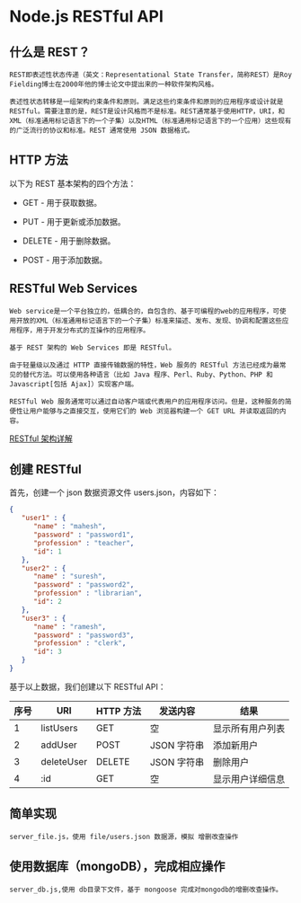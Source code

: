 #   Node.js RESTful API

##  什么是 REST？

    REST即表述性状态传递（英文：Representational State Transfer，简称REST）是Roy Fielding博士在2000年他的博士论文中提出来的一种软件架构风格。

    表述性状态转移是一组架构约束条件和原则。满足这些约束条件和原则的应用程序或设计就是RESTful。需要注意的是，REST是设计风格而不是标准。REST通常基于使用HTTP，URI，和XML（标准通用标记语言下的一个子集）以及HTML（标准通用标记语言下的一个应用）这些现有的广泛流行的协议和标准。REST 通常使用 JSON 数据格式。

##  HTTP 方法

以下为 REST 基本架构的四个方法：

- GET - 用于获取数据。

- PUT - 用于更新或添加数据。

- DELETE - 用于删除数据。

- POST - 用于添加数据。

##  RESTful Web Services

    Web service是一个平台独立的，低耦合的，自包含的、基于可编程的web的应用程序，可使用开放的XML（标准通用标记语言下的一个子集）标准来描述、发布、发现、协调和配置这些应用程序，用于开发分布式的互操作的应用程序。

    基于 REST 架构的 Web Services 即是 RESTful。

    由于轻量级以及通过 HTTP 直接传输数据的特性，Web 服务的 RESTful 方法已经成为最常见的替代方法。可以使用各种语言（比如 Java 程序、Perl、Ruby、Python、PHP 和 Javascript[包括 Ajax]）实现客户端。

    RESTful Web 服务通常可以通过自动客户端或代表用户的应用程序访问。但是，这种服务的简便性让用户能够与之直接交互，使用它们的 Web 浏览器构建一个 GET URL 并读取返回的内容。

[RESTful 架构详解](http://www.runoob.com/w3cnote/restful-architecture.html)

##  创建 RESTful

首先，创建一个 json 数据资源文件 users.json，内容如下：

```json
{
   "user1" : {
      "name" : "mahesh",
      "password" : "password1",
      "profession" : "teacher",
      "id": 1
   },
   "user2" : {
      "name" : "suresh",
      "password" : "password2",
      "profession" : "librarian",
      "id": 2
   },
   "user3" : {
      "name" : "ramesh",
      "password" : "password3",
      "profession" : "clerk",
      "id": 3
   }
}
```
基于以上数据，我们创建以下 RESTful API：

序号 | URI | HTTP 方法 | 发送内容 | 结果
---|---|---|---|---
1 | listUsers | GET | 空 | 显示所有用户列表
2 | addUser | POST | JSON 字符串 | 添加新用户
3 | deleteUser | DELETE | JSON 字符串 | 删除用户
4 | :id | GET | 空 | 显示用户详细信息

##  简单实现

    server_file.js，使用 file/users.json 数据源，模拟 增删改查操作

##  使用数据库（mongoDB），完成相应操作

    server_db.js,使用 db目录下文件，基于 mongoose 完成对mongodb的增删改查操作。